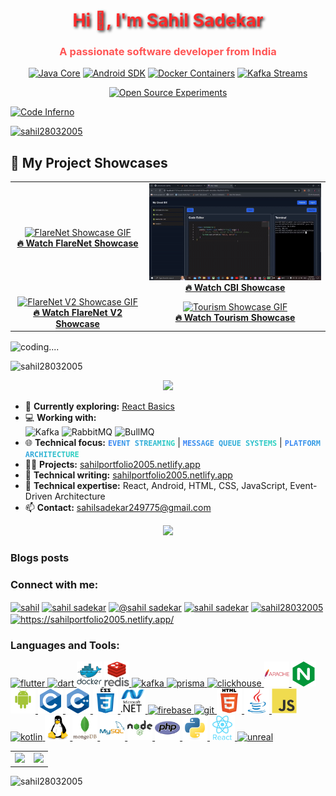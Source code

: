 <h1 align="center" style="color: #ff2a2a; text-shadow: 2px 2px 4px #1a1a1a;">Hi 👋, I'm Sahil Sadekar</h1>
<h3 align="center" style="color: #ff5555;">A passionate software developer from India</h3>

<div align="center">
  
[![Java Core](https://img.shields.io/badge/Java-Expert-ff2a2a?style=flat&logo=java&logoColor=white&labelColor=1a1a1a)](https://github.com/sahil28032005)
[![Android SDK](https://img.shields.io/badge/Android-Jedi-ff5555?style=flat&logo=android&logoColor=white&labelColor=1a1a1a)](https://github.com/sahil28032005)
[![Docker Containers](https://img.shields.io/badge/Docker-Overlord-ff2a2a?style=flat&logo=docker&logoColor=white&labelColor=1a1a1a)](https://github.com/sahil28032005)
[![Kafka Streams](https://img.shields.io/badge/Kafka-Quantum-ff5555?style=flat&logo=apachekafka&logoColor=white&labelColor=1a1a1a)](https://github.com/sahil28032005)

</div>

<div align="center">
  
[![Open Source Experiments](https://img.shields.io/badge/Active_Experiments-12-ff2a2a?style=for-the-badge&logo=react&logoColor=white&labelColor=1a1a1a)](https://github.com/sahil28032005)
</div>

[![Code Inferno](https://github-readme-activity-graph.vercel.app/graph?username=sahil28032005&theme=redical&hide_border=true&area=true&custom_title=Code%20Combustion%20Graph&color=ff5555&line=ff2a2a&point=ffffff&area_color=1a1a1a)](https://github.com/sahil28032005)



<!-- Keep original trophy section -->
<p align="left"> <a href="https://github.com/ryo-ma/github-profile-trophy"><img src="https://github-profile-trophy.vercel.app/?username=sahil28032005" alt="sahil28032005" /></a> </p>

## 🚀 My Project Showcases  

<table>
  <tr>
    <td align="center">
      <a href="https://www.linkedin.com/feed/update/urn:li:activity:7303383892227481602/">
        <img src="https://github.com/sahil28032005/sahil28032005/blob/main/flarenet.gif" width="300px" alt="FlareNet Showcase GIF"/>
      </a>
      <br>
      <a href="https://www.linkedin.com/feed/update/urn:li:activity:7303383892227481602/"><strong>🔥 Watch FlareNet Showcase</strong></a>
    </td>
    <td align="center">
      <a href="https://www.linkedin.com/feed/update/urn:li:activity:7247323637471465474/">
        <img src="https://github.com/sahil28032005/sahil28032005/blob/main/cbi.gif" width="300px" alt="CBI Showcase GIF"/>
      </a>
      <br>
      <a href="https://www.linkedin.com/feed/update/urn:li:activity:7247323637471465474/"><strong>🔥 Watch CBI Showcase</strong></a>
    </td>
  </tr>
  <tr>
    <td align="center">
      <a href="https://www.linkedin.com/feed/update/urn:li:activity:7292006393765621760/">
        <img src="https://github.com/sahil28032005/sahil28032005/blob/main/flarenet_v2.gif" width="300px" alt="FlareNet V2 Showcase GIF"/>
      </a>
      <br>
      <a href="https://www.linkedin.com/feed/update/urn:li:activity:7292006393765621760/"><strong>🔥 Watch FlareNet V2 Showcase</strong></a>
    </td>
    <td align="center">
      <a href="https://www.linkedin.com/feed/update/urn:li:activity:7226234137542574080/">
        <img src="https://github.com/sahil28032005/sahil28032005/blob/main/tourisom.gif" width="300px" alt="Tourism Showcase GIF"/>
      </a>
      <br>
      <a href="https://www.linkedin.com/feed/update/urn:li:activity:7226234137542574080/"><strong>🔥 Watch Tourism Showcase</strong></a>
    </td>
  </tr>
</table>





<!-- [![GitHub Streak](https://streak-stats.demolab.com?user=sahil28032005&theme=neon-dark&border_radius=6&mode=weekly&fire=DD2727&currStreakNum=DD2727)](https://git.io/streak-stats) -->

<img align="center" width="400px" alt="coding...." src="https://i.pinimg.com/originals/e8/f4/53/e8f453469a3ec97ecd354df465d73913.gif">
<p align="left"> <img src="https://komarev.com/ghpvc/?username=sahil28032005&label=Profile%20views&color=0e75b6&style=flat" alt="sahil28032005" /> </p>




</div>



<div align="center">
  <img src="https://user-images.githubusercontent.com/73097560/115834477-dbab4500-a447-11eb-908a-139a6edaec5c.gif">
</div>

- 🔮 **Currently exploring:** [React Basics](https://github.com/sahil28032005/sahil28032005.git)
- 💻 **Working with:** 
  <div>
    <img src="https://img.shields.io/badge/Apache_Kafka-231F20?style=for-the-badge&logo=apache-kafka&logoColor=white&color=0D1117&labelColor=1A237E" alt="Kafka"/>
    <img src="https://img.shields.io/badge/RabbitMQ-FF6600?style=for-the-badge&logo=rabbitmq&logoColor=white&color=0D1117&labelColor=1A237E" alt="RabbitMQ"/>
    <img src="https://img.shields.io/badge/BullMQ-00ADEF?style=for-the-badge&logo=redis&logoColor=white&color=0D1117&labelColor=1A237E" alt="BullMQ"/>
  </div>
- 🌐 **Technical focus:** <span style="background: linear-gradient(to right, #3b82f6, #2dd4bf); -webkit-background-clip: text; color: transparent; font-weight: bold;">`EVENT STREAMING`</span> | <span style="background: linear-gradient(to right, #3b82f6, #2dd4bf); -webkit-background-clip: text; color: transparent; font-weight: bold;">`MESSAGE QUEUE SYSTEMS`</span> | <span style="background: linear-gradient(to right, #3b82f6, #2dd4bf); -webkit-background-clip: text; color: transparent; font-weight: bold;">`PLATFORM ARCHITECTURE`</span>
- 👨‍💻 **Projects:** [sahilportfolio2005.netlify.app](https://sahilportfolio2005.netlify.app/)
- 📝 **Technical writing:** [sahilportfolio2005.netlify.app](https://sahilportfolio2005.netlify.app/)
- 💬 **Technical expertise:** React, Android, HTML, CSS, JavaScript, Event-Driven Architecture
- 📫 **Contact:** [sahilsadekar249775@gmail.com](mailto:sahilsadekar249775@gmail.com)

<div align="center">
  <img src="https://user-images.githubusercontent.com/73097560/115834477-dbab4500-a447-11eb-908a-139a6edaec5c.gif">
</div>

### Blogs posts
<!-- BLOG-POST-LIST:START -->
<!-- BLOG-POST-LIST:END -->

<h3 align="left">Connect with me:</h3>
<p align="left">
<a href="https://dev.to/sahil" target="blank"><img align="center" src="https://raw.githubusercontent.com/rahuldkjain/github-profile-readme-generator/master/src/images/icons/Social/devto.svg" alt="sahil" height="30" width="40" /></a>
<a href="https://www.linkedin.com/in/sahil-sadekar-06218722b" target="blank"><img align="center" src="https://raw.githubusercontent.com/rahuldkjain/github-profile-readme-generator/master/src/images/icons/Social/linked-in-alt.svg" alt="sahil sadekar" height="30" width="40" /></a>
<a href="https://medium.com/@sahil sadekar" target="blank"><img align="center" src="https://raw.githubusercontent.com/rahuldkjain/github-profile-readme-generator/master/src/images/icons/Social/medium.svg" alt="@sahil sadekar" height="30" width="40" /></a>
<a href="https://www.hackerrank.com/profile/sahilsadekar2491" target="blank"><img align="center" src="https://raw.githubusercontent.com/rahuldkjain/github-profile-readme-generator/master/src/images/icons/Social/hackerrank.svg" alt="sahil sadekar" height="30" width="40" /></a>
<a href="https://www.leetcode.com/sahil28032005" target="blank"><img align="center" src="https://raw.githubusercontent.com/rahuldkjain/github-profile-readme-generator/master/src/images/icons/Social/leet-code.svg" alt="sahil28032005" height="30" width="40" /></a>
<a href="/https://sahilportfolio2005.netlify.app/" target="blank"><img align="center" src="https://raw.githubusercontent.com/rahuldkjain/github-profile-readme-generator/master/src/images/icons/Social/rss.svg" alt="https://sahilportfolio2005.netlify.app/" height="30" width="40" /></a>
</p>

<h3 align="left">Languages and Tools:</h3>
<p align="left">
  <a href="https://flutter.dev/" target="_blank" rel="noreferrer"> <img src="https://www.vectorlogo.zone/logos/flutterio/flutterio-icon.svg" alt="flutter" width="40" height="40"/> </a>
  <a href="https://dart.dev/" target="_blank" rel="noreferrer"> <img src="https://www.vectorlogo.zone/logos/dartlang/dartlang-icon.svg" alt="dart" width="40" height="40"/> </a>
  <a href="https://www.docker.com/" target="_blank" rel="noreferrer"> <img src="https://raw.githubusercontent.com/devicons/devicon/master/icons/docker/docker-original-wordmark.svg" alt="docker" width="40" height="40"/> </a>
  <a href="https://redis.io/" target="_blank" rel="noreferrer"> <img src="https://raw.githubusercontent.com/devicons/devicon/master/icons/redis/redis-original-wordmark.svg" alt="redis" width="40" height="40"/> </a>
  <a href="https://kafka.apache.org/" target="_blank" rel="noreferrer"> <img src="https://www.vectorlogo.zone/logos/apache_kafka/apache_kafka-icon.svg" alt="kafka" width="40" height="40"/> </a>
  <a href="https://prisma.io/" target="_blank" rel="noreferrer"> <img src="https://www.vectorlogo.zone/logos/prismaio/prismaio-icon.svg" alt="prisma" width="40" height="40"/> </a>
  <a href="https://clickhouse.com/" target="_blank" rel="noreferrer"> <img src="https://avatars.githubusercontent.com/u/14979814?s=200&v=4" alt="clickhouse" width="40" height="40"/> </a>
  <a href="https://www.apache.org/" target="_blank" rel="noreferrer"> <img src="https://raw.githubusercontent.com/devicons/devicon/master/icons/apache/apache-original-wordmark.svg" alt="apache" width="40" height="40"/> </a>
  <a href="https://www.nginx.com/" target="_blank" rel="noreferrer"> <img src="https://raw.githubusercontent.com/devicons/devicon/master/icons/nginx/nginx-original.svg" alt="nginx" width="40" height="40"/> </a>
  <a href="https://developer.android.com" target="_blank" rel="noreferrer"> <img src="https://raw.githubusercontent.com/devicons/devicon/master/icons/android/android-original-wordmark.svg" alt="android" width="40" height="40"/> </a>
  <a href="https://www.cprogramming.com/" target="_blank" rel="noreferrer"> <img src="https://raw.githubusercontent.com/devicons/devicon/master/icons/c/c-original.svg" alt="c" width="40" height="40"/> </a>
  <a href="https://www.w3schools.com/cpp/" target="_blank" rel="noreferrer"> <img src="https://raw.githubusercontent.com/devicons/devicon/master/icons/cplusplus/cplusplus-original.svg" alt="cplusplus" width="40" height="40"/> </a>
  <a href="https://www.w3schools.com/css/" target="_blank" rel="noreferrer"> <img src="https://raw.githubusercontent.com/devicons/devicon/master/icons/css3/css3-original-wordmark.svg" alt="css3" width="40" height="40"/> </a>
  <a href="https://dotnet.microsoft.com/" target="_blank" rel="noreferrer"> <img src="https://raw.githubusercontent.com/devicons/devicon/master/icons/dot-net/dot-net-original-wordmark.svg" alt="dotnet" width="40" height="40"/> </a>
  <a href="https://firebase.google.com/" target="_blank" rel="noreferrer"> <img src="https://www.vectorlogo.zone/logos/firebase/firebase-icon.svg" alt="firebase" width="40" height="40"/> </a>
  <a href="https://git-scm.com/" target="_blank" rel="noreferrer"> <img src="https://www.vectorlogo.zone/logos/git-scm/git-scm-icon.svg" alt="git" width="40" height="40"/> </a>
  <a href="https://www.w3.org/html/" target="_blank" rel="noreferrer"> <img src="https://raw.githubusercontent.com/devicons/devicon/master/icons/html5/html5-original-wordmark.svg" alt="html5" width="40" height="40"/> </a>
  <a href="https://www.java.com" target="_blank" rel="noreferrer"> <img src="https://raw.githubusercontent.com/devicons/devicon/master/icons/java/java-original.svg" alt="java" width="40" height="40"/> </a>
  <a href="https://developer.mozilla.org/en-US/docs/Web/JavaScript" target="_blank" rel="noreferrer"> <img src="https://raw.githubusercontent.com/devicons/devicon/master/icons/javascript/javascript-original.svg" alt="javascript" width="40" height="40"/> </a>
  <a href="https://kotlinlang.org" target="_blank" rel="noreferrer"> <img src="https://www.vectorlogo.zone/logos/kotlinlang/kotlinlang-icon.svg" alt="kotlin" width="40" height="40"/> </a>
  <a href="https://www.linux.org/" target="_blank" rel="noreferrer"> <img src="https://raw.githubusercontent.com/devicons/devicon/master/icons/linux/linux-original.svg" alt="linux" width="40" height="40"/> </a>
  <a href="https://www.mongodb.com/" target="_blank" rel="noreferrer"> <img src="https://raw.githubusercontent.com/devicons/devicon/master/icons/mongodb/mongodb-original-wordmark.svg" alt="mongodb" width="40" height="40"/> </a>
  <a href="https://www.mysql.com/" target="_blank" rel="noreferrer"> <img src="https://raw.githubusercontent.com/devicons/devicon/master/icons/mysql/mysql-original-wordmark.svg" alt="mysql" width="40" height="40"/> </a>
  <a href="https://nodejs.org" target="_blank" rel="noreferrer"> <img src="https://raw.githubusercontent.com/devicons/devicon/master/icons/nodejs/nodejs-original-wordmark.svg" alt="nodejs" width="40" height="40"/> </a>
  <a href="https://www.php.net" target="_blank" rel="noreferrer"> <img src="https://raw.githubusercontent.com/devicons/devicon/master/icons/php/php-original.svg" alt="php" width="40" height="40"/> </a>
  <a href="https://www.python.org" target="_blank" rel="noreferrer"> <img src="https://raw.githubusercontent.com/devicons/devicon/master/icons/python/python-original.svg" alt="python" width="40" height="40"/> </a>
  <a href="https://reactjs.org/" target="_blank" rel="noreferrer"> <img src="https://raw.githubusercontent.com/devicons/devicon/master/icons/react/react-original-wordmark.svg" alt="react" width="40" height="40"/> </a>
  <a href="https://unrealengine.com/" target="_blank" rel="noreferrer"> <img src="https://raw.githubusercontent.com/kenangundogan/fontisto/036b7eca71aab1bef8e6a0518f7329f13ed62f6b/icons/svg/brand/unreal-engine.svg" alt="unreal" width="40" height="40"/> </a>
</p>

  <table>
    <tr>
      <td width="50%" align="center">
        <img height="180em" src="https://github-readme-stats.vercel.app/api?username=sahil28032005&theme=tokyonight&show_icons=true&hide_border=true&count_private=true&bg_color=0D1117" />
      </td>
      <td width="50%" align="center">
        <img height="180em" src="https://github-readme-streak-stats.herokuapp.com/?user=sahil28032005&theme=tokyonight&hide_border=true&background=0D1117" />
      </td>
    </tr>
  </table>

<p>
  <img align="left" src="https://github-readme-stats.vercel.app/api/top-langs?username=sahil28032005&show_icons=true&locale=en&layout=compact&theme=tokyonight&hide_border=true&bg_color=0D1117&title_color=3b82f6&text_color=ffffff" alt="sahil28032005" />
</p>

